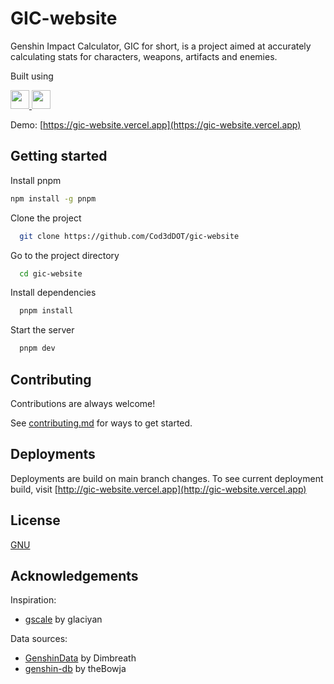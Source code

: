 # GIC-website

Genshin Impact Calculator, GIC for short, is a project aimed at accurately calculating stats for characters, weapons, artifacts and enemies.

Built using

<p display="flex">
  <a href="https://nextjs.org/">
    <img src="https://skillicons.dev/icons?i=next" width="30" />
  </a>
  <a href="https://tailwindcss.com/">
    <img src="https://skillicons.dev/icons?i=tailwind" width="30" />
  </a>
</p>

Demo: [https://gic-website.vercel.app](https://gic-website.vercel.app)

## Getting started

Install pnpm

```bash
npm install -g pnpm
```

Clone the project

```bash
  git clone https://github.com/Cod3dDOT/gic-website
```

Go to the project directory

```bash
  cd gic-website
```

Install dependencies

```bash
  pnpm install
```

Start the server

```bash
  pnpm dev
```

## Contributing

Contributions are always welcome!

See [contributing.md](/CONTRIBUTING.MD) for ways to get started.

<!-- Please adhere to this project's `code of conduct`. -->

## Deployments

Deployments are build on main branch changes.
To see current deployment build, visit [http://gic-website.vercel.app](http://gic-website.vercel.app)

## License

[GNU](/LICENSE)

## Acknowledgements

Inspiration:

-   [gscale](https://gscale.cc) by glaciyan

Data sources:

-   [GenshinData](https://github.com/Dimbreath/GenshinData) by Dimbreath
-   [genshin-db](https://github.com/theBowja/genshin-db) by theBowja
